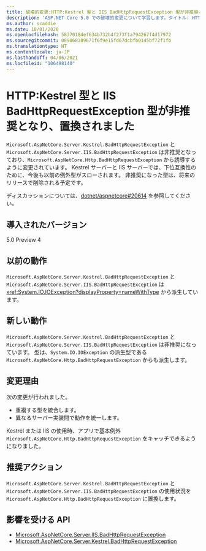 ```yaml
---
title: 破壊的変更:HTTP:Kestrel 型と IIS BadHttpRequestException 型が非推奨となり、置換されました
description: 'ASP.NET Core 5.0 での破壊的変更について学習します。タイトル: HTTP:Kestrel 型と IIS BadHttpRequestException 型が非推奨となり、置換されました'
ms.author: scaddie
ms.date: 10/01/2020
ms.openlocfilehash: 5837018def634b732b4f273f1a794267f4d17972
ms.sourcegitcommit: 089068389671f6f9e15fd67dcbfb0145bf72f1fb
ms.translationtype: HT
ms.contentlocale: ja-JP
ms.lasthandoff: 04/06/2021
ms.locfileid: "106498140"
---
```

# <a name="http-kestrel-and-iis-badhttprequestexception-types-marked-obsolete-and-replaced"></a>HTTP:Kestrel 型と IIS BadHttpRequestException 型が非推奨となり、置換されました

`Microsoft.AspNetCore.Server.Kestrel.BadHttpRequestException` と `Microsoft.AspNetCore.Server.IIS.BadHttpRequestException` は非推奨となっており、`Microsoft.AspNetCore.Http.BadHttpRequestException` から誘導するように変更されています。 Kestrel サーバーと IIS サーバーでは、下位互換性のために、今後も以前の例外型がスローされます。 非推奨になった型は、将来のリリースで削除される予定です。

ディスカッションについては、[dotnet/aspnetcore#20614](https://github.com/dotnet/aspnetcore/issues/20614) を参照してください。

## <a name="version-introduced"></a>導入されたバージョン

5.0 Preview 4

## <a name="old-behavior"></a>以前の動作

`Microsoft.AspNetCore.Server.Kestrel.BadHttpRequestException` と`Microsoft.AspNetCore.Server.IIS.BadHttpRequestException` は <xref:System.IO.IOException?displayProperty=nameWithType> から派生しています。

## <a name="new-behavior"></a>新しい動作

`Microsoft.AspNetCore.Server.Kestrel.BadHttpRequestException` と `Microsoft.AspNetCore.Server.IIS.BadHttpRequestException` は非推奨になっています。 型は、`System.IO.IOException` の派生型である `Microsoft.AspNetCore.Http.BadHttpRequestException` からも派生します。

## <a name="reason-for-change"></a>変更理由

次の変更が行われました。

* 重複する型を統合します。
* 異なるサーバー実装間で動作を統一します。

Kestrel または IIS の使用時、アプリで基本例外 `Microsoft.AspNetCore.Http.BadHttpRequestException` をキャッチできるようになりました。

## <a name="recommended-action"></a>推奨アクション

`Microsoft.AspNetCore.Server.Kestrel.BadHttpRequestException` と `Microsoft.AspNetCore.Server.IIS.BadHttpRequestException` の使用状況を `Microsoft.AspNetCore.Http.BadHttpRequestException` に置換します。

## <a name="affected-apis"></a>影響を受ける API

- [Microsoft.AspNetCore.Server.IIS.BadHttpRequestException](/dotnet/api/microsoft.aspnetcore.server.iis.badhttprequestexception?view=aspnetcore-3.1)
- [Microsoft.AspNetCore.Server.Kestrel.BadHttpRequestException](/dotnet/api/microsoft.aspnetcore.server.kestrel.badhttprequestexception?view=aspnetcore-1.1)

<!--

### Category

ASP.NET Core

### Affected APIs

- `T:Microsoft.AspNetCore.Server.IIS.BadHttpRequestException`
- `T:Microsoft.AspNetCore.Server.Kestrel.BadHttpRequestException`

-->
